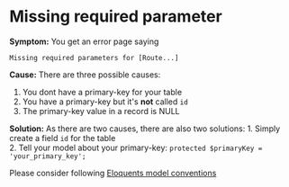 # Missing required parameter

**Symptom:** You get an error page saying

```text
Missing required parameters for [Route...]
```

**Cause:** There are three possible causes:  
1. You dont have a primary-key for your table  
2. You have a primary-key but it's **not** called `id`
3. The primary-key value in a record is NULL

**Solution:** As there are two causes, there are also two solutions: 1. Simply create a field `id` for the table  
2. Tell your model about your primary-key: `protected $primaryKey = 'your_primary_key';`

Please consider following [Eloquents model conventions](https://laravel.com/docs/eloquent#eloquent-model-conventions)

